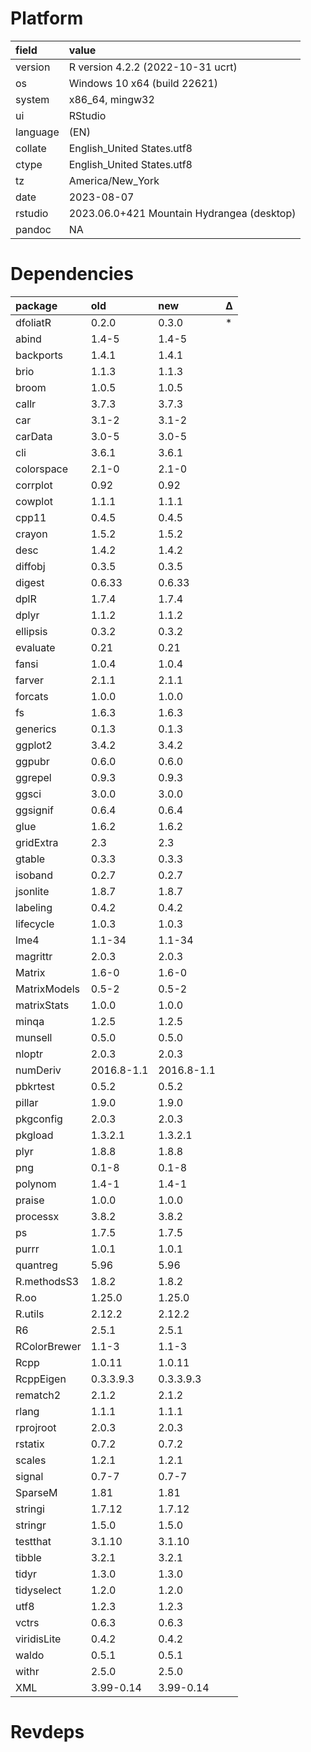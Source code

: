 # Platform

|field    |value                                      |
|:--------|:------------------------------------------|
|version  |R version 4.2.2 (2022-10-31 ucrt)          |
|os       |Windows 10 x64 (build 22621)               |
|system   |x86_64, mingw32                            |
|ui       |RStudio                                    |
|language |(EN)                                       |
|collate  |English_United States.utf8                 |
|ctype    |English_United States.utf8                 |
|tz       |America/New_York                           |
|date     |2023-08-07                                 |
|rstudio  |2023.06.0+421 Mountain Hydrangea (desktop) |
|pandoc   |NA                                         |

# Dependencies

|package      |old        |new        |Δ  |
|:------------|:----------|:----------|:--|
|dfoliatR     |0.2.0      |0.3.0      |*  |
|abind        |1.4-5      |1.4-5      |   |
|backports    |1.4.1      |1.4.1      |   |
|brio         |1.1.3      |1.1.3      |   |
|broom        |1.0.5      |1.0.5      |   |
|callr        |3.7.3      |3.7.3      |   |
|car          |3.1-2      |3.1-2      |   |
|carData      |3.0-5      |3.0-5      |   |
|cli          |3.6.1      |3.6.1      |   |
|colorspace   |2.1-0      |2.1-0      |   |
|corrplot     |0.92       |0.92       |   |
|cowplot      |1.1.1      |1.1.1      |   |
|cpp11        |0.4.5      |0.4.5      |   |
|crayon       |1.5.2      |1.5.2      |   |
|desc         |1.4.2      |1.4.2      |   |
|diffobj      |0.3.5      |0.3.5      |   |
|digest       |0.6.33     |0.6.33     |   |
|dplR         |1.7.4      |1.7.4      |   |
|dplyr        |1.1.2      |1.1.2      |   |
|ellipsis     |0.3.2      |0.3.2      |   |
|evaluate     |0.21       |0.21       |   |
|fansi        |1.0.4      |1.0.4      |   |
|farver       |2.1.1      |2.1.1      |   |
|forcats      |1.0.0      |1.0.0      |   |
|fs           |1.6.3      |1.6.3      |   |
|generics     |0.1.3      |0.1.3      |   |
|ggplot2      |3.4.2      |3.4.2      |   |
|ggpubr       |0.6.0      |0.6.0      |   |
|ggrepel      |0.9.3      |0.9.3      |   |
|ggsci        |3.0.0      |3.0.0      |   |
|ggsignif     |0.6.4      |0.6.4      |   |
|glue         |1.6.2      |1.6.2      |   |
|gridExtra    |2.3        |2.3        |   |
|gtable       |0.3.3      |0.3.3      |   |
|isoband      |0.2.7      |0.2.7      |   |
|jsonlite     |1.8.7      |1.8.7      |   |
|labeling     |0.4.2      |0.4.2      |   |
|lifecycle    |1.0.3      |1.0.3      |   |
|lme4         |1.1-34     |1.1-34     |   |
|magrittr     |2.0.3      |2.0.3      |   |
|Matrix       |1.6-0      |1.6-0      |   |
|MatrixModels |0.5-2      |0.5-2      |   |
|matrixStats  |1.0.0      |1.0.0      |   |
|minqa        |1.2.5      |1.2.5      |   |
|munsell      |0.5.0      |0.5.0      |   |
|nloptr       |2.0.3      |2.0.3      |   |
|numDeriv     |2016.8-1.1 |2016.8-1.1 |   |
|pbkrtest     |0.5.2      |0.5.2      |   |
|pillar       |1.9.0      |1.9.0      |   |
|pkgconfig    |2.0.3      |2.0.3      |   |
|pkgload      |1.3.2.1    |1.3.2.1    |   |
|plyr         |1.8.8      |1.8.8      |   |
|png          |0.1-8      |0.1-8      |   |
|polynom      |1.4-1      |1.4-1      |   |
|praise       |1.0.0      |1.0.0      |   |
|processx     |3.8.2      |3.8.2      |   |
|ps           |1.7.5      |1.7.5      |   |
|purrr        |1.0.1      |1.0.1      |   |
|quantreg     |5.96       |5.96       |   |
|R.methodsS3  |1.8.2      |1.8.2      |   |
|R.oo         |1.25.0     |1.25.0     |   |
|R.utils      |2.12.2     |2.12.2     |   |
|R6           |2.5.1      |2.5.1      |   |
|RColorBrewer |1.1-3      |1.1-3      |   |
|Rcpp         |1.0.11     |1.0.11     |   |
|RcppEigen    |0.3.3.9.3  |0.3.3.9.3  |   |
|rematch2     |2.1.2      |2.1.2      |   |
|rlang        |1.1.1      |1.1.1      |   |
|rprojroot    |2.0.3      |2.0.3      |   |
|rstatix      |0.7.2      |0.7.2      |   |
|scales       |1.2.1      |1.2.1      |   |
|signal       |0.7-7      |0.7-7      |   |
|SparseM      |1.81       |1.81       |   |
|stringi      |1.7.12     |1.7.12     |   |
|stringr      |1.5.0      |1.5.0      |   |
|testthat     |3.1.10     |3.1.10     |   |
|tibble       |3.2.1      |3.2.1      |   |
|tidyr        |1.3.0      |1.3.0      |   |
|tidyselect   |1.2.0      |1.2.0      |   |
|utf8         |1.2.3      |1.2.3      |   |
|vctrs        |0.6.3      |0.6.3      |   |
|viridisLite  |0.4.2      |0.4.2      |   |
|waldo        |0.5.1      |0.5.1      |   |
|withr        |2.5.0      |2.5.0      |   |
|XML          |3.99-0.14  |3.99-0.14  |   |

# Revdeps

